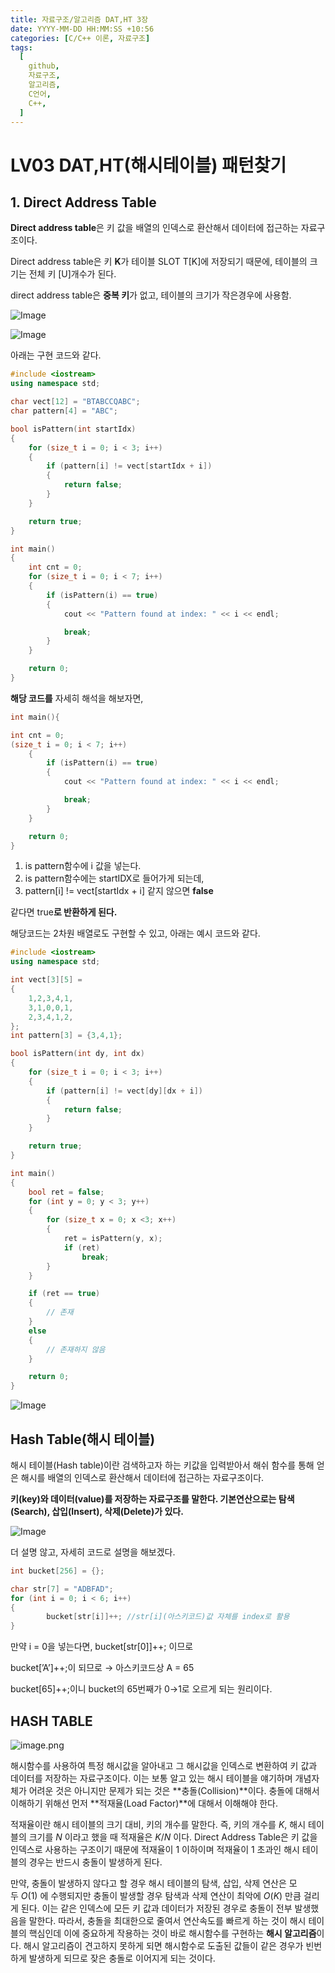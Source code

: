 ```yaml
---
title: 자료구조/알고리즘 DAT,HT 3장
date: YYYY-MM-DD HH:MM:SS +10:56
categories: [C/C++ 이론, 자료구조]
tags:
  [
    github,
    자료구조,
    알고리즘,
    C언어,
    C++,
  ]
---
```


# LV03 DAT,HT(해시테이블) 패턴찾기

## 1. Direct Address Table

**Direct address table**은 키 값을 배열의 인덱스로 환산해서 데이터에 접근하는 자료구조이다.

Direct address table은 키 **K**가 테이블 SLOT T[K]에 저장되기 때문에, 테이블의 크기는 전체 키 [U]개수가 된다.

direct address table은 **중복 키**가 없고, 테이블의 크기가 작은경우에 사용함. 

![Image](https://github.com/user-attachments/assets/5640812e-ccd1-4f6f-985b-eb3dad6af050)

![Image](https://github.com/user-attachments/assets/60e1b1fb-1e04-4225-aa94-62dde84a18ff)

아래는 구현 코드와 같다.

```cpp
#include <iostream>
using namespace std;

char vect[12] = "BTABCCQABC";
char pattern[4] = "ABC";

bool isPattern(int startIdx)
{
	for (size_t i = 0; i < 3; i++)
	{
		if (pattern[i] != vect[startIdx + i])
		{
			return false;
		}
	}

	return true;
}

int main()
{
	int cnt = 0;
	for (size_t i = 0; i < 7; i++)
	{
		if (isPattern(i) == true)
		{
			cout << "Pattern found at index: " << i << endl;

			break;
		}
	}

	return 0;
}
```

**해당 코드를** 자세히 해석을 해보자면,

```cpp
int main(){

int cnt = 0;
(size_t i = 0; i < 7; i++)
	{
		if (isPattern(i) == true)
		{
			cout << "Pattern found at index: " << i << endl;

			break;
		}
	}

	return 0;
}
```

1. is pattern함수에 i 값을 넣는다.
2. is pattern함수에는 startIDX로 들어가게 되는데, 
3. pattern[i] != vect[startIdx + i]  같지 않으면 **false**

같다면 true**로 반환하게 된다.**

해당코드는 2차원 배열로도 구현할 수 있고, 아래는 예시 코드와 같다.

```cpp
#include <iostream>
using namespace std;

int vect[3][5] =
{
	1,2,3,4,1,
	3,1,0,0,1,
	2,3,4,1,2,
};
int pattern[3] = {3,4,1};

bool isPattern(int dy, int dx)
{
	for (size_t i = 0; i < 3; i++)
	{
		if (pattern[i] != vect[dy][dx + i])
		{
			return false;
		}
	}

	return true;
}

int main()
{
	bool ret = false;
	for (int y = 0; y < 3; y++)
	{
		for (size_t x = 0; x <3; x++)
		{
			ret = isPattern(y, x);
			if (ret)
				break;
		}
	}

	if (ret == true)
	{
		// 존재
	}
	else
	{
		// 존재하지 않음
	}

	return 0;
}
```

![Image](https://github.com/user-attachments/assets/37e029e2-4018-4138-b0ed-c4ab5c5d8e14)

## Hash Table(해시 테이블)

해시 테이블(Hash table)이란 검색하고자 하는 키값을 입력받아서 해쉬 함수를 통해 얻은 해시를 배열의 인덱스로 환산해서 데이터에 접근하는 자료구조이다.

**키(key)와 데이터(value)를 저장하는 자료구조를 말한다. 기본연산으로는 탐색(Search), 삽입(Insert), 삭제(Delete)가 있다.**

![Image](https://github.com/user-attachments/assets/d364ecdc-4561-4789-923e-2d82bdd8ba3c)

더 설명 않고, 자세히 코드로 설명을 해보겠다.

```cpp
int bucket[256] = {};

char str[7] = "ADBFAD";
for (int i = 0; i < 6; i++)
{
		bucket[str[i]]++; //str[i](아스키코드)값 자체를 index로 활용
}
```

만약 i = 0을 넣는다면, bucket[str[0]]++; 이므로

bucket[’A’]++;이 되므로 → 아스키코드상 A = 65

bucket[65]++;이니 bucket의 65번째가 0→1로 오르게 되는 원리이다.

## HASH TABLE

![image.png](image%204.png)

해시함수를 사용하여 특정 해시값을 알아내고 그 해시값을 인덱스로 변환하여 키 값과 데이터를 저장하는 자료구조이다. 이는 보통 알고 있는 해시 테이블을 얘기하며 개념자체가 어려운 것은 아니지만 문제가 되는 것은 **충돌(Collision)**이다. 충돌에 대해서 이해하기 위해선 먼저 **적재율(Load Factor)**에 대해서 이해해야 한다.

적재율이란 해시 테이블의 크기 대비, 키의 개수를 말한다. 즉, 키의 개수를 *K*, 해시 테이블의 크기를 *N* 이라고 했을 때 적재율은 *K*/*N* 이다. Direct Address Table은 키 값을 인덱스로 사용하는 구조이기 때문에 적재율이 1 이하이며 적재율이 1 초과인 해시 테이블의 경우는 반드시 충돌이 발생하게 된다.

만약, 충돌이 발생하지 않다고 할 경우 해시 테이블의 탐색, 삽입, 삭제 연산은 모두 *O*(1) 에 수행되지만 충돌이 발생할 경우 탐색과 삭제 연산이 최악에 *O*(*K*) 만큼 걸리게 된다. 이는 같은 인덱스에 모든 키 값과 데이터가 저장된 경우로 충돌이 전부 발생했음을 말한다. 따라서, 충돌을 최대한으로 줄여서 연산속도를 빠르게 하는 것이 해시 테이블의 핵심인데 이에 중요하게 작용하는 것이 바로 해시함수를 구현하는 **해시 알고리즘**이다. 해시 알고리즘이 견고하지 못하게 되면 해시함수로 도출된 값들이 같은 경우가 빈번하게 발생하게 되므로 잦은 충돌로 이어지게 되는 것이다.
